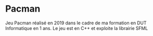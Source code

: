 # Pacman
Jeu Pacman réalisé en 2019 dans le cadre de ma formation en DUT Informatique en 1 ans.
Le jeu est en C++ et exploite la librairie SFML
